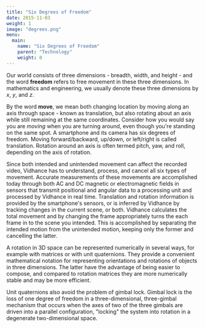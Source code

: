 ```yaml
---
title: "Six Degrees of Freedom"
date: 2015-11-03
weight: 1
image: "degrees.png"
menu:
  main:
    name: "Six Degrees of Freedom"
    parent: "Technology"
    weight: 0
---
```

Our world consists of three dimensions - breadth, width, and height - and the word **freedom** refers to free movement in these three dimensions. In mathematics and engineering, we usually denote these three dimensions by *x*, *y*, and *z*.

By the word **move**, we mean both changing location by moving along an axis through space - known as translation, but also rotating about an axis while still remaining at the same coordinates. Consider how you would say you are *moving* when you are turning around, even though you're standing on the same spot. A smartphone and its camera has six degrees of freedom. Moving forward/backward, up/down, or left/right is called translation. Rotation around an axis is often termed pitch, yaw, and roll, depending on the axis of rotation.

Since both intended and unintended movement can affect the recorded video, Vidhance has to understand, process, and cancel all six types of movement. Accurate measurements of these movements are accomplished today through both AC and DC magnetic or electromagnetic fields in sensors that transmit positional and angular data to a processing unit and processed by Vidhance in real time. Translation and rotation information is provided by the smartphone's sensors, or is inferred by Vidhance by tracking changes in the current scene, or both. Vidhance calculates the total movement and by changing the frame appropriately turns the each frame in to the scene you intended. This is accomplished by separating the intended motion from the unintended motion, keeping only the former and cancelling the latter.

A rotation in 3D space can be represented numerically in several ways, for example with matrices or with unit quaternions. They provide a convenient mathematical notation for representing orientations and rotations of objects in three dimensions. The latter have the advantage of being easier to compose, and compared to rotation matrices they are more numerically stable and may be more efficient.

Unit quaternions also avoid the problem of gimbal lock. Gimbal lock is the loss of one degree of freedom in a three-dimensional, three-gimbal mechanism that occurs when the axes of two of the three gimbals are driven into a parallel configuration, "locking" the system into rotation in a degenerate two-dimensional space.
